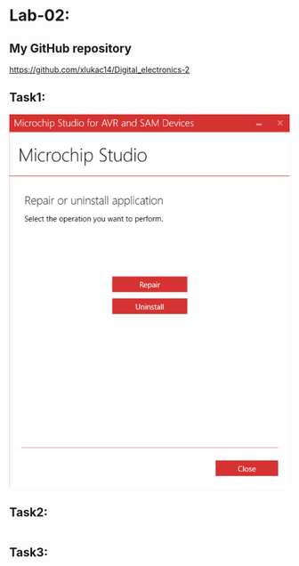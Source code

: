 # Lab-02: 

## My GitHub repository

https://github.com/xlukac14/Digital_electronics-2

## Task1: 

![Uninstall/Repair](https://github.com/xlukac14/Digital_Electronics-2/blob/main/Labs/01-Tools/LED/images/image1.PNG)


## Task2: 

```c

```

## Task3: 

### 



### 


